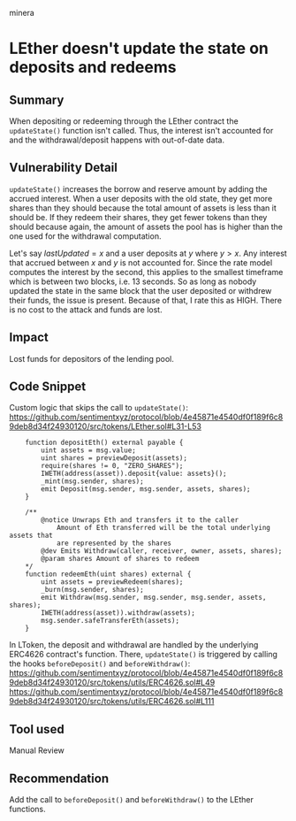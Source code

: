 minera
# LEther doesn't update the state on deposits and redeems

## Summary
When depositing or redeeming through the LEther contract the `updateState()` function isn't called. Thus, the interest isn't accounted for and the withdrawal/deposit happens with out-of-date data.

## Vulnerability Detail
`updateState()` increases the borrow and reserve amount by adding the accrued interest. When a user deposits with the old state, they get more shares than they should because the total amount of assets is less than it should be. If they redeem their shares, they get fewer tokens than they should because again, the amount of assets the pool has is higher than the one used for the withdrawal computation.

Let's say $lastUpdated = x$ and a user deposits at $y$ where $y > x$. Any interest that accrued between $x$ and $y$ is not accounted for. Since the rate model computes the interest by the second, this applies to the smallest timeframe which is between two blocks, i.e. 13 seconds. So as long as nobody updated the state in the same block that the user deposited or withdrew their funds, the issue is present. Because of that, I rate this as HIGH. There is no cost to the attack and funds are lost.

## Impact
Lost funds for depositors of the lending pool.

## Code Snippet

Custom logic that skips the call to `updateState()`:
https://github.com/sentimentxyz/protocol/blob/4e45871e4540df0f189f6c89deb8d34f24930120/src/tokens/LEther.sol#L31-L53
```sol
    function depositEth() external payable {
        uint assets = msg.value;
        uint shares = previewDeposit(assets);
        require(shares != 0, "ZERO_SHARES");
        IWETH(address(asset)).deposit{value: assets}();
        _mint(msg.sender, shares);
        emit Deposit(msg.sender, msg.sender, assets, shares);
    }

    /**
        @notice Unwraps Eth and transfers it to the caller
            Amount of Eth transferred will be the total underlying assets that
            are represented by the shares
        @dev Emits Withdraw(caller, receiver, owner, assets, shares);
        @param shares Amount of shares to redeem
    */
    function redeemEth(uint shares) external {
        uint assets = previewRedeem(shares);
        _burn(msg.sender, shares);
        emit Withdraw(msg.sender, msg.sender, msg.sender, assets, shares);
        IWETH(address(asset)).withdraw(assets);
        msg.sender.safeTransferEth(assets);
    }
```

In LToken, the deposit and withdrawal are handled by the underlying ERC4626 contract's function. There, `updateState()` is triggered by calling the hooks `beforeDeposit()` and `beforeWithdraw()`:
https://github.com/sentimentxyz/protocol/blob/4e45871e4540df0f189f6c89deb8d34f24930120/src/tokens/utils/ERC4626.sol#L49
https://github.com/sentimentxyz/protocol/blob/4e45871e4540df0f189f6c89deb8d34f24930120/src/tokens/utils/ERC4626.sol#L111


## Tool used

Manual Review

## Recommendation
Add the call to `beforeDeposit()` and `beforeWithdraw()` to the LEther functions.